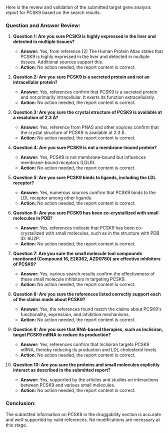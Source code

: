 Here is the review and validation of the submitted target gene analysis report for PCSK9 based on the search results:

### Question and Answer Review:

1. **Question 1: Are you sure PCSK9 is highly expressed in the liver and detected in multiple tissues?**
   - **Answer:** Yes, from reference [2] The Human Protein Atlas states that PCSK9 is highly expressed in the liver and detected in multiple tissues. Additional sources support this.
   - **Action:** No action needed, the report content is correct.

2. **Question 2: Are you sure PCSK9 is a secreted protein and not an intracellular protein?**
   - **Answer:** Yes, references confirm that PCSK9 is a secreted protein and not primarily intracellular. It exerts its function extracellularly.
   - **Action:** No action needed, the report content is correct.

3. **Question 3: Are you sure the crystal structure of PCSK9 is available at a resolution of 2.3 Å?**
   - **Answer:** Yes, reference from PNAS and other sources confirm that the crystal structure of PCSK9 is available at 2.3 Å.
   - **Action:** No action needed, the report content is correct.

4. **Question 4: Are you sure PCSK9 is not a membrane-bound protein?**
   - **Answer:** Yes, PCSK9 is not membrane-bound but influences membrane-bound receptors (LDLR).
   - **Action:** No action needed, the report content is correct.

5. **Question 5: Are you sure PCSK9 binds to ligands, including the LDL receptor?**
   - **Answer:** Yes, numerous sources confirm that PCSK9 binds to the LDL receptor among other ligands.
   - **Action:** No action needed, the report content is correct.

6. **Question 6: Are you sure PCSK9 has been co-crystallized with small molecules in PDB?**
   - **Answer:** Yes, references indicate that PCSK9 has been co-crystallized with small molecules, such as in the structure with PDB ID: 6U2P.
   - **Action:** No action needed, the report content is correct.

7. **Question 7: Are you sure the small molecule tool compounds mentioned (Compound 16, E28362, AZD0780) are effective inhibitors of PCSK9?**
   - **Answer:** Yes, various search results confirm the effectiveness of these small molecule inhibitors in targeting PCSK9.
   - **Action:** No action needed, the report content is correct.

8. **Question 8: Are you sure the references listed correctly support each of the claims made about PCSK9?**
   - **Answer:** Yes, the references found match the claims about PCSK9's functionality, expression, and inhibition mechanisms.
   - **Action:** No action needed, the report content is correct.

9. **Question 9: Are you sure that RNA-based therapies, such as Inclisiran, target PCSK9 mRNA to reduce its production?**
   - **Answer:** Yes, references confirm that Inclisiran targets PCSK9 mRNA, thereby reducing its production and LDL cholesterol levels.
   - **Action:** No action needed, the report content is correct.

10. **Question 10: Are you sure the proteins and small molecules explicitly interact as described in the submitted report?**
    - **Answer:** Yes, supported by the articles and studies on interactions between PCSK9 and various small molecules.
    - **Action:** No action needed, the report content is correct.

### Conclusion:

The submitted information on PCSK9 in the druggability section is accurate and well-supported by valid references. No modifications are necessary at this stage.
